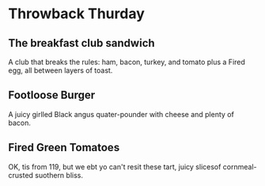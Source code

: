 # Throwback Thurday
## The breakfast club sandwich
A club that breaks the rules: ham, bacon, turkey, and tomato plus a
Fired egg, all between layers of toast.

## Footloose Burger
A juicy girlled Black angus quater-pounder with cheese and plenty of bacon.

## Fired Green Tomatoes
OK, tis from 119, but we ebt yo can't resit these tart, juicy slicesof cornmeal-crusted suothern bliss.